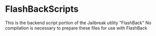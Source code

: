# FlashBackScripts

This is the backend script portion of the Jailbreak utility "FlashBack"
No compilation is necessary to prepare these files for use with FlashBack
